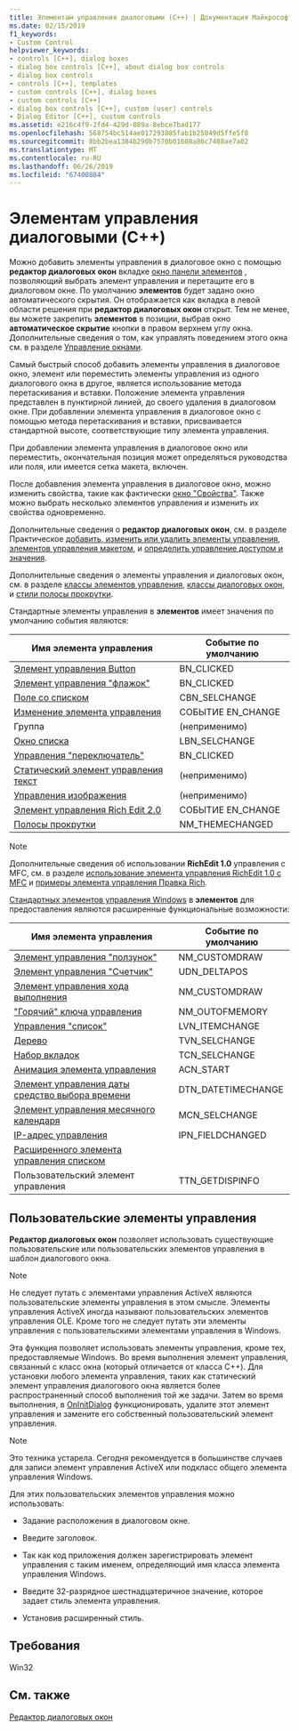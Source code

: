 ```yaml
---
title: Элементам управления диалоговыми (C++) | Документация Майкрософт
ms.date: 02/15/2019
f1_keywords:
- Custom Control
helpviewer_keywords:
- controls [C++], dialog boxes
- dialog box controls [C++], about dialog box controls
- dialog box controls
- controls [C++], templates
- custom controls [C++], dialog boxes
- custom controls [C++]
- dialog box controls [C++], custom (user) controls
- Dialog Editor [C++], custom controls
ms.assetid: e216c4f9-2fd4-429d-889a-8ebce7bad177
ms.openlocfilehash: 568754bc514ae017293805fab1b25849d5ffe5f8
ms.sourcegitcommit: 8bb2bea1384b290b7570b01608a86c7488ae7a02
ms.translationtype: MT
ms.contentlocale: ru-RU
ms.lasthandoff: 06/26/2019
ms.locfileid: "67400884"
---
```

# <a name="dialog-box-controls-c"></a>Элементам управления диалоговыми (C++)

Можно добавить элементы управления в диалоговое окно с помощью **редактор диалоговых окон** вкладке [окно панели элементов](/visualstudio/ide/reference/toolbox) , позволяющий выбрать элемент управления и перетащите его в диалоговом окне. По умолчанию **элементов** будет задано окно автоматического скрытия. Он отображается как вкладка в левой области решения при **редактор диалоговых окон** открыт. Тем не менее, вы можете закрепить **элементов** в позиции, выбрав окно **автоматическое скрытие** кнопки в правом верхнем углу окна. Дополнительные сведения о том, как управлять поведением этого окна см. в разделе [Управление окнами](/visualstudio/ide/customizing-window-layouts-in-visual-studio).

Самый быстрый способ добавить элементы управления в диалоговое окно, элемент или переместить элементы управления из одного диалогового окна в другое, является использование метода перетаскивания и вставки. Положение элемента управления представлен в пунктирной линией, до своего удаления в диалоговом окне. При добавлении элемента управления в диалоговое окно с помощью метода перетаскивания и вставки, присваивается стандартной высоте, соответствующие типу элемента управления.

При добавлении элемента управления в диалоговое окно или переместить, окончательная позиция может определяться руководства или поля, или имеется сетка макета, включен.

После добавления элемента управления в диалоговое окно, можно изменить свойства, такие как фактически [окно "Свойства"](/visualstudio/ide/reference/properties-window). Также можно выбрать несколько элементов управления и изменить их свойства одновременно.

Дополнительные сведения о **редактор диалоговых окон**, см. в разделе Практическое [добавить, изменить или удалить элементы управления](adding-editing-or-deleting-controls.md), [элементов управления макетом](../windows/arrangement-of-controls-on-dialog-boxes.md), и [определить управление доступом и значения](../windows/defining-mnemonics-access-keys.md).

Дополнительные сведения о элементы управления и диалоговых окон, см. в разделе [классы элементов управления](../mfc/control-classes.md), [классы диалоговых окон](../mfc/dialog-box-classes.md), и [стили полосы прокрутки](../mfc/reference/styles-used-by-mfc.md#scroll-bar-styles).

Стандартные элементы управления в **элементов** имеет значения по умолчанию события являются:

|Имя элемента управления|Событие по умолчанию|
|---|---|
|[Элемент управления Button](../mfc/reference/cbutton-class.md)|BN_CLICKED|
|[Элемент управления "флажок"](../mfc/reference/styles-used-by-mfc.md#button-styles)|BN_CLICKED|
|[Поле со списком](../mfc/reference/ccombobox-class.md)|CBN_SELCHANGE|
|[Изменение элемента управления](../mfc/reference/cedit-class.md)|СОБЫТИЕ EN_CHANGE|
|Группа|(неприменимо)|
|[Окно списка](../mfc/reference/clistbox-class.md)|LBN_SELCHANGE|
|[Управления "переключатель"](../mfc/reference/styles-used-by-mfc.md#button-styles)|BN_CLICKED|
|[Статический элемент управления текст](../mfc/reference/cstatic-class.md)|(неприменимо)|
|[Управления изображения](../mfc/reference/cpictureholder-class.md)|(неприменимо)|
|[Элемент управления Rich Edit 2.0](../mfc/using-cricheditctrl.md)|СОБЫТИЕ EN_CHANGE|
|[Полосы прокрутки](../mfc/reference/cscrollbar-class.md)|NM_THEMECHANGED|

> [!NOTE]
> Дополнительные сведения об использовании **RichEdit 1.0** управления с MFC, см. в разделе [использование элемента управления RichEdit 1.0 с MFC](../windows/using-the-richedit-1-0-control-with-mfc.md) и [примеры элемента управления Правка Rich](../mfc/rich-edit-control-examples.md).

[Стандартных элементов управления Windows](../mfc/controls-mfc.md) в **элементов** для предоставления являются расширенные функциональные возможности:

|Имя элемента управления|Событие по умолчанию|
|---|---|
|[Элемент управления "ползунок"](../mfc/slider-control-styles.md)|NM_CUSTOMDRAW|
|[Элемент управления "Счетчик"](../mfc/using-cspinbuttonctrl.md)|UDN_DELTAPOS|
|[Элемент управления хода выполнения](../mfc/styles-for-the-progress-control.md)|NM_CUSTOMDRAW|
|["Горячий" ключа управления](../mfc/using-a-hot-key-control.md)|NM_OUTOFMEMORY|
|[Управления "список"](../mfc/list-control-and-list-view.md)|LVN_ITEMCHANGE|
|[Дерево](../mfc/tree-control-styles.md)|TVN_SELCHANGE|
|[Набор вкладок](../mfc/tab-controls-and-property-sheets.md)|TCN_SELCHANGE|
|[Анимация элемента управления](../mfc/using-an-animation-control.md)|ACN_START|
|[Элемент управления даты средство выбора времени](../mfc/creating-the-date-and-time-picker-control.md)|DTN_DATETIMECHANGE|
|[Элемент управления месячного календаря](../mfc/month-calendar-control-examples.md)|MCN_SELCHANGE|
|[IP-адрес управления](../mfc/reference/cipaddressctrl-class.md)|IPN_FIELDCHANGED|
|[Расширенного элемента управления списком](../mfc/creating-an-extended-combo-box-control.md)||
|Пользовательский элемент управления|TTN_GETDISPINFO|

## <a name="custom-controls"></a>Пользовательские элементы управления

**Редактор диалоговых окон** позволяет использовать существующие пользовательские или пользовательских элементов управления в шаблон диалогового окна.

> [!NOTE]
> Не следует путать с элементами управления ActiveX являются пользовательские элементы управления в этом смысле. Элементы управления ActiveX иногда называют пользовательских элементов управления OLE. Кроме того не следует путать эти элементы управления с пользовательскими элементами управления в Windows.

Эта функция позволяет использовать элементы управления, кроме тех, предоставляемые Windows. Во время выполнения элемент управления, связанный с класс окна (который отличается от класса C++). Для установки любого элемента управления, таких как статический элемент управления диалогового окна является более распространенный способ выполнения той же задачи. Затем во время выполнения, в [OnInitDialog](../mfc/reference/cdialog-class.md#oninitdialog) функционировать, удалите этот элемент управления и замените его собственный пользовательский элемент управления.

> [!NOTE]
> Это техника устарела. Сегодня рекомендуется в большинстве случаев для записи элемент управления ActiveX или подкласс общего элемента управления Windows.

Для этих пользовательских элементов управления можно использовать:

- Задание расположения в диалоговом окне.

- Введите заголовок.

- Так как код приложения должен зарегистрировать элемент управления с таким именем, определяющий имя класса элемента управления Windows.

- Введите 32-разрядное шестнадцатеричное значение, которое задает стиль элемента управления.

- Установив расширенный стиль.

## <a name="requirements"></a>Требования

Win32

## <a name="see-also"></a>См. также

[Редактор диалоговых окон](../windows/dialog-editor.md)

<!--
[Adding Event Handlers for Dialog Box Controls](../windows/adding-event-handlers-for-dialog-box-controls.md)<br/>
[Dialog Box Controls and Variable Types](../ide/dialog-box-controls-and-variable-types.md)<br/>
[Controls](../mfc/controls-mfc.md)<br/>-->